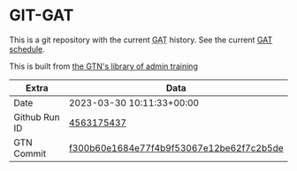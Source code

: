 # GIT-GAT

This is a git repository with the current <abbr title="Galaxy Admin Training">GAT</abbr> history. See the current [GAT schedule](https://gxy.io/gat).

This is built from [the GTN's library of admin training](https://training.galaxyproject.org/training-material/topics/admin/)

Extra | Data
--- | ---
Date | 2023-03-30 10:11:33+00:00
Github Run ID | [4563175437](https://github.com/galaxyproject/training-material/actions/runs/4563175437)
GTN Commit | [f300b60e1684e77f4b9f53067e12be62f7c2b5de](https://github.com/galaxyproject/training-material/tree/f300b60e1684e77f4b9f53067e12be62f7c2b5de)
